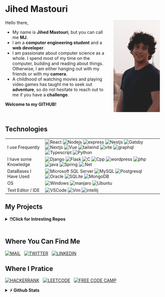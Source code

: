 # Jihed Mastouri

<img align="right" style="border-radius:2px;width:30%;height:300px;object-fit:cover; object-position:50% 0;margin-left:20px;" src="me.jpg" alt="Me">


Hello there,
- My name is **Jihed Mastouri**, but you can call me **MJ**. 
- I am a **computer engineering student** and a **web developer**. 
- I am passionate about computer science as a whole. I spend most of my time on the computer, building and reading about things. Otherwise, I am either hanging out with my friends or with my **camera**. 
- A childhood of watching movies and playing video games has taught me to seek out **adventure**, so do not hesitate to reach out to me if you have a **challenge**. 

**Welcome to my GITHUB!**

<br>

## Technologies

<table>
  <tr>
      <td> I use Frequently  </td> 
      <td>
        <img src="https://img.shields.io/badge/-React-45b8d8?style=flat-square&logo=react&logoColor=white" alt="React">
        <img src="https://img.shields.io/badge/-Nodejs-43853d?style=flat-square&logo=Node.js&logoColor=white" alt="Nodejs">
        <img src="https://img.shields.io/badge/-Expressjs-000?style=flat-square&logo=express&logoColor=white" alt="express">
        <img src="https://img.shields.io/badge/-NestJs-ea2845?style=flat-square&logo=nestjs&logoColor=white" alt="Nestjs"> 
        <img src="https://img.shields.io/badge/-Gatsby-639?style=flat-square&logo=Gatsby&logoColor=white" alt="Gatsby">
        <img src="https://img.shields.io/badge/-Next-000?style=flat-square&logo=Next.js&logoColor=white" alt="Nextjs"> 
        <img src="https://img.shields.io/badge/-Vue-13aa52?style=flat-square&logo=vue.js&logoColor=white" alt="Vue">
        <img src="https://img.shields.io/badge/-Tailwind-54C5E1?style=flat-square&logo=TailwindCSS&logoColor=white" alt="tailwind">
        <img src="https://img.shields.io/badge/-Vite-5468ff?style=flat-square&logo=vite&logoColor=white" alt="vite"> 
        <img src="https://img.shields.io/badge/-GraphQl-d64292?style=flat-square&logo=graphQL&logoColor=white" alt="graphql">
        <img src="https://img.shields.io/badge/-TypeScript-007ACC?style=flat-square&logo=typescript&logoColor=white" alt="Typescript">
        <img src="https://img.shields.io/badge/-Python-2b5b84?style=flat-square&logo=python&logoColor=white" alt="Python">
      </td>
    </tr>
    <tr>
      <td>I have some Knowledge </td>
      <td>
        <img src="https://img.shields.io/badge/-Django-0C4B33?style=flat-square&logo=Django&logoColor=white" alt="Django">
        <img src="https://img.shields.io/badge/-Flask-000?style=flat-square&logo=Flask&logoColor=white" alt="Flask">
        <img src="https://img.shields.io/badge/-C%20language-0d8bf2?style=flat-square&logo=c&logoColor=white" alt="C">
        <img src="https://img.shields.io/badge/-C%2b%2b-0d8bf2?style=flat-square&logo=c%2b%2b&logoColor=white" alt="Cpp">
        <img src="https://img.shields.io/badge/-wordpress-007ACC?style=flat-square&logo=wordpress&logoColor=white" alt="wordpress">
        <img src="https://img.shields.io/badge/-PHP-4F5B93?style=flat-square&logo=php&logoColor=white" alt="php">
        <img src="https://img.shields.io/badge/-Java-477C9C?style=flat-square&logo=java&logoColor=white" alt="java">
        <img src="https://img.shields.io/badge/-Spring-6DB33F?style=flat-square&logo=Spring&logoColor=white" alt="Spring">
        <img src="https://img.shields.io/badge/-.Net-0D5F9A?style=flat-square&logo=.Net&logoColor=white" alt=".Net">
      </td>
    </tr> 
      <td>DataBases I Have Used </td>
      <td>
        <img src="https://img.shields.io/badge/-MS%20SQL%20Server-465780?style=flat-square&logo=MicrosoftSQLServer&logoColor=white" alt="Microsoft SQL Server">
        <img src="https://img.shields.io/badge/-MySQL-005E86?style=flat-square&logo=MySQL&logoColor=white" alt="MySQL">
        <img src="https://img.shields.io/badge/-Postgresql-305D8D?style=flat-square&logo=Postgresql&logoColor=white" alt="Postgresql">
        <img src="https://img.shields.io/badge/-Oracle-F7131C?style=flat-square&logo=Oracle&logoColor=white" alt="Oracle">
        <img src="https://img.shields.io/badge/-SQLite-0F7EC8?style=flat-square&logo=SQLite&logoColor=white" alt="SQLite">
        <img src="https://img.shields.io/badge/-MongoDB-13aa52?style=flat-square&logo=mongodb&logoColor=white" alt="MongoDB">
      </td>
    </tr>
    <tr>
      <td> OS </td>
      <td> 
        <img src="https://img.shields.io/badge/-Windows-00AEE9?style=flat-square&logo=Windows&logoColor=white" alt="Windows">
        <img src="https://img.shields.io/badge/-manjaro-33B959?style=flat-square&logo=manjaro&logoColor=white" alt="manjaro">
        <img src="https://img.shields.io/badge/-Ubuntu-DD4814?style=flat-square&logo=Ubuntu&logoColor=white" alt="Ubuntu">
      </td>
    </tr>
    <tr>
      <td>Text Editor / IDE </td>
      <td>
        <img src="https://img.shields.io/badge/-VSCode-23A3EA?style=flat-square&logo=VisualStudioCode&logoColor=white" alt="VSCode">
        <img src="https://img.shields.io/badge/-Vim-019331?style=flat-square&logo=Vim&logoColor=white" alt="Vim">
        <img src="https://img.shields.io/badge/-IntelliJ-000?style=flat-square&logo=IntelliJIDEA&logoColor=white" alt="intellij"> 
      </td>
</table>

## My Projects

<details>
<summary><b>🖱️Click for Intresting Repos</b></summary>

### Mixed

| Repos | Description |
:---- | ----:
| [Free Code Camp]() | FreeCodeCamp Certifications' Projects: Web Design, JS, React, Node/Express |
| [Algorithms and Data Structures]() | Problems I practiced in CodeForces, Leetcode and more... (Cpp / Js / python) |

<br>

### Web

| Repos | Description |
:---- | ----:
| [Netflix Clone]() | video streaming platform using React and Nestjs |
| [E-Commerce]() | E-commerce website using Nextjs |
| [CMS]() | CMS using Gatsby |
| [Instant Messaging]() | Instant messaging platform using React, socketio and expressjs |
| [Todo List]() | Team based TodoList solution using React and expressjs|
| [Bill Generator]() | Bill Generator using vue3 |
| [Text editor]() | Text editor react |
| [Game Station]() | Some web based games using Vue2 |
| [Job Hunter]() | Job hunting platform using Django |
| [Expenses Tracker]() | Expenses Tracker using Flask|

<br>

### Automatization
| Repos | Description |
:---- | ----:
| [Taking Notes through Terminal]() | shell, python, firebase |
| [google from terminal]() | shell, python |
| [scraper]() | python |

</details>
<br>

## Where You Can Find Me

[![MAIL](https://img.shields.io/badge/Gmail-D14836?style=for-the-badge&logo=gmail&logoColor=white)](mailto:jihedmastouri.inbox@gmail.com)&nbsp;&nbsp;
[![TWITTER](https://img.shields.io/badge/Twitter-1DA1F2?style=for-the-badge&logo=twitter&logoColor=white)](https://twitter.com/jihed_mastouri)&nbsp;&nbsp;
[![LINKEDIN](https://img.shields.io/badge/linkedin-%230077B5.svg?&style=for-the-badge&logo=linkedin&logoColor=white)](https://www.linkedin.com/in/jihedmastouri/)
  
## Where I Pratice
  
  [![HACKERRANK](https://img.shields.io/badge/-Hackerrank-2EC866?style=for-the-badge&logo=HackerRank&logoColor=white)](https://www.hackerrank.com/jihedmastouri)&nbsp;&nbsp;
  [![LEETCODE](https://img.shields.io/badge/-LeetCode-FFA116?style=for-the-badge&logo=LeetCode&logoColor=black)](#)&nbsp;&nbsp;
  [![FREE CODE CAMP](https://img.shields.io/badge/free%20code%20camp-27273D?style=for-the-badge&logo=freecodecamp&logoColor=white)](https://www.freecodecamp.org/jihedmastouri)

<details>	
  <summary><b>⚡ Github Stats</b></summary>

<img height="180em" src="https://github-readme-stats.vercel.app/api?username=jihedmastouri&show_icons=true&locale=en&hide_border=true" alt="Public stats" />
<img height="180em" src="https://github-readme-stats.vercel.app/api/top-langs?username=jihedmastouri&show_icons=true&locale=en&layout=compact&langs_count=7&hide_border=true&hide=c" alt="Most used languages"/>
</details>